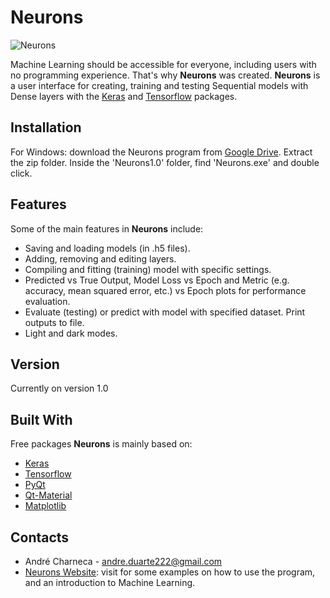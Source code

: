 
# Neurons
![Neurons](https://i.imgur.com/Z2QbxxB.png)

Machine Learning should be accessible for everyone, including users with no programming experience. That's why __Neurons__ was created.
__Neurons__ is a user interface for creating, training and testing Sequential models with Dense layers with the [Keras](https://keras.io/) and [Tensorflow](https://www.tensorflow.org/) packages.

## Installation

For Windows: download the Neurons program from [Google Drive](https://drive.google.com/uc?id=1QSyN1-0nYQkK14U4Tzg9pFTQP2x6oX0m&export=download). Extract the zip folder. Inside the 'Neurons1.0' folder, find 'Neurons.exe' and double click.

## Features
Some of the main features in __Neurons__ include:
* Saving and loading models (in .h5 files).
* Adding, removing and editing layers.
* Compiling and fitting (training) model with specific settings.
* Predicted vs True Output, Model Loss vs Epoch and Metric  (e.g. accuracy, mean squared error, etc.) vs Epoch plots for performance evaluation.
* Evaluate (testing) or predict with model with specified dataset. Print outputs to file.
* Light and dark modes.

## Version
Currently on version 1.0

## Built With
Free packages __Neurons__ is mainly based on:
* [Keras](https://keras.io/)
* [Tensorflow](https://www.tensorflow.org/)
* [PyQt](https://riverbankcomputing.com/software/pyqt/intro)
* [Qt-Material](https://pypi.org/project/qt-material/)
* [Matplotlib](https://matplotlib.org/)

## Contacts
* André Charneca - andre.duarte222@gmail.com
* [Neurons Website](https://sites.google.com/view/neuronsweb/home): visit for some examples on how to use the program, and an introduction to Machine Learning.
